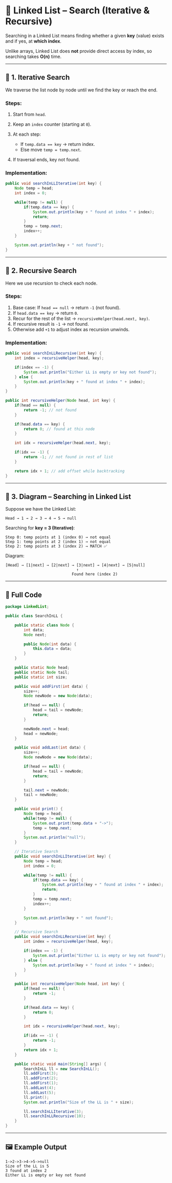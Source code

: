 
# 📌 Linked List – Search (Iterative & Recursive)

Searching in a Linked List means finding whether a given **key** (value) exists and if yes, at **which index**.

Unlike arrays, Linked List does **not** provide direct access by index, so searching takes **O(n)** time.

---

## 🔹 1. Iterative Search

We traverse the list node by node until we find the key or reach the end.

### Steps:

1. Start from `head`.
2. Keep an `index` counter (starting at `0`).
3. At each step:

   * If `temp.data == key` → return index.
   * Else move `temp = temp.next`.
4. If traversal ends, key not found.

### Implementation:

```java
public void searchInLLIterative(int key) {
    Node temp = head;
    int index = 0;

    while(temp != null) {
        if(temp.data == key) {
            System.out.println(key + " found at index " + index);
            return;
        }
        temp = temp.next;
        index++;
    }

    System.out.println(key + " not found");
}
```

---

## 🔹 2. Recursive Search

Here we use recursion to check each node.

### Steps:

1. Base case: If `head == null` → return `-1` (not found).
2. If `head.data == key` → return `0`.
3. Recur for the rest of the list → `recursiveHelper(head.next, key)`.
4. If recursive result is `-1` → not found.
5. Otherwise add `+1` to adjust index as recursion unwinds.

### Implementation:

```java
public void searchInLLRecursive(int key) {
    int index = recursiveHelper(head, key);

    if(index == -1) {
        System.out.println("Either LL is empty or key not found");
    } else {
        System.out.println(key + " found at index " + index);
    }
}

public int recursiveHelper(Node head, int key) {
    if(head == null) {
        return -1; // not found
    }

    if(head.data == key) {
        return 0; // found at this node
    }

    int idx = recursiveHelper(head.next, key);

    if(idx == -1) {
        return -1; // not found in rest of list
    }

    return idx + 1; // add offset while backtracking
}
```

---

## 🔹 3. Diagram – Searching in Linked List

Suppose we have the Linked List:

```
Head → 1 → 2 → 3 → 4 → 5 → null
```

Searching for **key = 3 (Iterative)**:

```
Step 0: temp points at 1 (index 0) → not equal
Step 1: temp points at 2 (index 1) → not equal
Step 2: temp points at 3 (index 2) → MATCH ✅
```

Diagram:

```
[Head] → [1|next] → [2|next] → [3|next] → [4|next] → [5|null]
                               ↑
                             Found here (index 2)
```

---

## 🚀 Full Code

```java
package LinkedList;

public class SearchInLL {

    public static class Node {
        int data;
        Node next;

        public Node(int data) {
            this.data = data;
        }
    }

    public static Node head;
    public static Node tail;
    public static int size;

    public void addFirst(int data) {
        size++;
        Node newNode = new Node(data);

        if(head == null) {
            head = tail = newNode;
            return;
        }

        newNode.next = head;
        head = newNode;
    }

    public void addLast(int data) {
        size++;
        Node newNode = new Node(data);

        if(head == null) {
            head = tail = newNode;
            return;
        }

        tail.next = newNode;
        tail = newNode;
    }

    public void print() {
        Node temp = head;
        while(temp != null) {
            System.out.print(temp.data + "->");
            temp = temp.next;
        }
        System.out.println("null");
    }

    // Iterative Search
    public void searchInLLIterative(int key) {
        Node temp = head;
        int index = 0;

        while(temp != null) {
            if(temp.data == key) {
                System.out.println(key + " found at index " + index);
                return;
            }
            temp = temp.next;
            index++;
        }

        System.out.println(key + " not found");
    }

    // Recursive Search
    public void searchInLLRecursive(int key) {
        int index = recursiveHelper(head, key);

        if(index == -1) {
            System.out.println("Either LL is empty or key not found");
        } else {
            System.out.println(key + " found at index " + index);
        }
    }

    public int recursiveHelper(Node head, int key) {
        if(head == null) {
            return -1;
        }

        if(head.data == key) {
            return 0;
        }

        int idx = recursiveHelper(head.next, key);

        if(idx == -1) {
            return -1;
        }
        return idx + 1;
    }

    public static void main(String[] args) {
        SearchInLL ll = new SearchInLL();
        ll.addFirst(3);
        ll.addFirst(2);
        ll.addFirst(1);
        ll.addLast(4);
        ll.addLast(5);
        ll.print();
        System.out.println("Size of the LL is " + size);

        ll.searchInLLIterative(3);
        ll.searchInLLRecursive(10);
    }
}
```

---

## 🖼 Example Output

```
1->2->3->4->5->null
Size of the LL is 5
3 found at index 2
Either LL is empty or key not found
```


